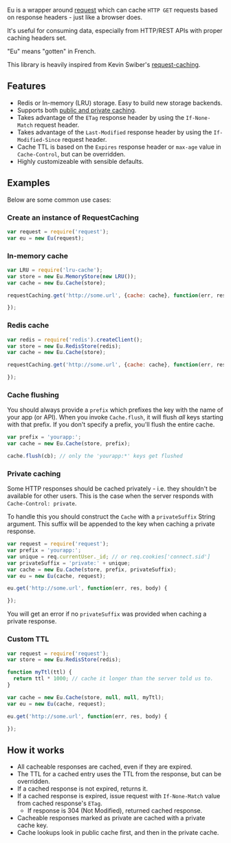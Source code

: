 Eu is a wrapper around [request](https://github.com/mikeal/request) which can cache
`HTTP GET` requests based on response headers - just like a browser does.

It's useful for consuming data, especially from HTTP/REST APIs with proper caching
headers set.

"Eu" means "gotten" in French.

This library is heavily inspired from Kevin Swiber's [request-caching](https://github.com/kevinswiber/request-caching).

## Features

* Redis or In-memory (LRU) storage. Easy to build new storage backends.
* Supports both [public and private caching](http://www.w3.org/Protocols/rfc2616/rfc2616-sec14.html#sec14.9.1).
* Takes advantage of the `ETag` response header by using the `If-None-Match` request header.
* Takes advantage of the `Last-Modified` response header by using the `If-Modified-Since` request header.
* Cache TTL is based on the `Expires` response header or `max-age` value in `Cache-Control`, but can be overridden.
* Highly customizeable with sensible defaults.

## Examples

Below are some common use cases:

### Create an instance of RequestCaching

```javascript
var request = require('request');
var eu = new Eu(request);
```

### In-memory cache

```javascript
var LRU = require('lru-cache');
var store = new Eu.MemoryStore(new LRU());
var cache = new Eu.Cache(store);

requestCaching.get('http://some.url', {cache: cache}, function(err, res, body) {

});
```

### Redis cache

```javascript
var redis = require('redis').createClient();
var store = new Eu.RedisStore(redis);
var cache = new Eu.Cache(store);

requestCaching.get('http://some.url', {cache: cache}, function(err, res, body) {

});
```

### Cache flushing

You should always provide a `prefix` which prefixes the key with the name of
your app (or API). When you invoke `Cache.flush`, it will flush *all* keys
starting with that prefix. If you don't specify a prefix, you'll flush the entire cache.

```javascript
var prefix = 'yourapp:';
var cache = new Eu.Cache(store, prefix);

cache.flush(cb); // only the 'yourapp:*' keys get flushed
```

### Private caching

Some HTTP responses should be cached privately - i.e. they shouldn't be available for other users.
This is the case when the server responds with `Cache-Control: private`.

To handle this you should construct the `Cache` with a `privateSuffix` String argument.
This suffix will be appended to the key when caching a private response.

```javascript
var request = require('request');
var prefix = 'yourapp:';
var unique = req.currentUser._id; // or req.cookies['connect.sid']
var privateSuffix = 'private:' + unique;
var cache = new Eu.Cache(store, prefix, privateSuffix);
var eu = new Eu(cache, request);

eu.get('http://some.url', function(err, res, body) {

});
```

You will get an error if no `privateSuffix` was provided when caching a private response.

### Custom TTL

```javascript
var request = require('request');
var store = new Eu.RedisStore(redis);

function myTtl(ttl) {
  return ttl * 1000; // cache it longer than the server told us to.
}

var cache = new Eu.Cache(store, null, null, myTtl);
var eu = new Eu(cache, request);

eu.get('http://some.url', function(err, res, body) {

});
```

## How it works

* All cacheable responses are cached, even if they are expired.
* The TTL for a cached entry uses the TTL from the response, but can be overridden.
* If a cached response is not expired, returns it.
* If a cached response is expired, issue request with `If-None-Match` value from cached response's `ETag`.
  * If response is 304 (Not Modified), returned cached response.
* Cacheable responses marked as private are cached with a private cache key.
* Cache lookups look in public cache first, and then in the private cache.
